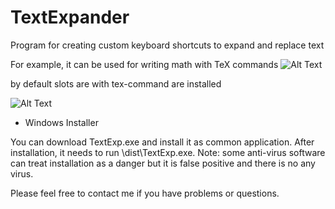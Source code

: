 # TextExpander
Program for creating custom keyboard shortcuts to expand and replace text

For example, it can be used for writing math with TeX commands
![Alt Text](https://thumbs.gfycat.com/AccomplishedCloudyHarpyeagle-mobile.gif)

by default slots are with tex-command are installed

![Alt Text](https://sun9-20.userapi.com/c855528/v855528084/1d80f3/eLqhPjIzoAQ.jpg)


* Windows Installer

You can download TextExp.exe and install it as common application. After installation, it needs to run
\dist\TextExp.exe. Note: some anti-virus software can treat installation as a danger but it is false positive
and there is no any virus.


Please feel free to contact me if you have problems or questions.
